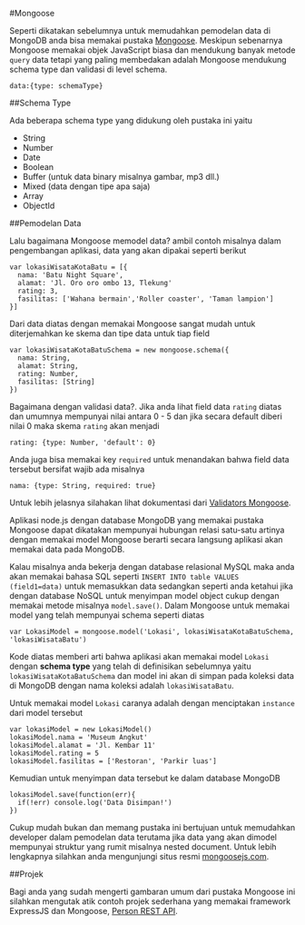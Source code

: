 #Mongoose

Seperti dikatakan sebelumnya untuk memudahkan pemodelan data di MongoDB anda bisa memakai pustaka 
[Mongoose](http://mongoosejs.com/). Meskipun sebenarnya Mongoose memakai objek JavaScript biasa dan mendukung
banyak metode `query` data tetapi yang paling membedakan adalah Mongoose mendukung schema type dan validasi di level schema.

    data:{type: schemaType}

##Schema Type

Ada beberapa schema type yang didukung oleh pustaka ini yaitu
- String 
- Number
- Date
- Boolean
- Buffer (untuk data binary misalnya gambar, mp3 dll.)
- Mixed (data dengan tipe apa saja)
- Array
- ObjectId

##Pemodelan Data

Lalu bagaimana Mongoose memodel data? ambil contoh misalnya dalam pengembangan aplikasi, data yang akan 
dipakai seperti berikut

```
var lokasiWisataKotaBatu = [{
  nama: 'Batu Night Square',
  alamat: 'Jl. Oro oro ombo 13, Tlekung'
  rating: 3,
  fasilitas: ['Wahana bermain','Roller coaster', 'Taman lampion']
}]
```
Dari data diatas dengan memakai Mongoose sangat mudah untuk diterjemahkan ke skema dan tipe data untuk tiap field

```
var lokasiWisataKotaBatuSchema = new mongoose.schema({
  nama: String,
  alamat: String,
  rating: Number,
  fasilitas: [String]
})
```

Bagaimana dengan validasi data?. Jika anda lihat field data `rating` diatas dan umumnya mempunyai nilai antara 0 - 5 dan jika secara default diberi nilai 0 maka skema `rating` akan menjadi

    rating: {type: Number, 'default': 0}

Anda juga bisa memakai key `required` untuk menandakan bahwa field data tersebut bersifat wajib ada misalnya

    nama: {type: String, required: true} 

Untuk lebih jelasnya silahakan lihat dokumentasi dari [Validators Mongoose](http://mongoosejs.com/docs/validation.html).

Aplikasi node.js dengan database MongoDB yang memakai pustaka Mongoose dapat dikatakan mempunyai hubungan relasi satu-satu artinya 
dengan memakai model Mongoose berarti secara langsung aplikasi akan memakai data pada MongoDB. 

Kalau misalnya anda bekerja dengan database relasional MySQL maka anda akan memakai bahasa SQL seperti `INSERT INTO table VALUES (field1=data)` untuk memasukkan data sedangkan seperti anda ketahui jika dengan database NoSQL untuk menyimpan model object cukup dengan memakai metode misalnya `model.save()`. Dalam Mongoose untuk memakai model yang telah mempunyai schema seperti diatas

    var LokasiModel = mongoose.model('Lokasi', lokasiWisataKotaBatuSchema, 'lokasiWisataBatu')

Kode diatas memberi arti bahwa aplikasi akan memakai model `Lokasi` dengan **schema type** yang telah di definisikan sebelumnya yaitu
`lokasiWisataKotaBatuSchema` dan model ini akan di simpan pada koleksi data di MongoDB dengan nama koleksi adalah `lokasiWisataBatu`.

Untuk memakai model `Lokasi` caranya adalah dengan menciptakan `instance` dari model tersebut

    var lokasiModel = new LokasiModel()
    lokasiModel.nama = 'Museum Angkut'
    lokasiModel.alamat = 'Jl. Kembar 11'
    lokasiModel.rating = 5
    lokasiModel.fasilitas = ['Restoran', 'Parkir luas']

Kemudian untuk menyimpan data tersebut ke dalam database MongoDB

    lokasiModel.save(function(err){
      if(!err) console.log('Data Disimpan!')
    })

Cukup mudah bukan dan memang pustaka ini bertujuan untuk memudahkan developer dalam pemodelan data terutama jika data yang akan dimodel mempunyai struktur yang rumit misalnya nested document. Untuk lebih lengkapnya silahkan anda mengunjungi situs resmi [mongoosejs.com](http://mongoosejs.com/). 

##Projek 

Bagi anda yang sudah mengerti gambaran umum dari pustaka Mongoose ini silahkan mengutak atik contoh projek sederhana yang memakai framework ExpressJS dan Mongoose, [Person REST API](../person_rest_api/README.md).
